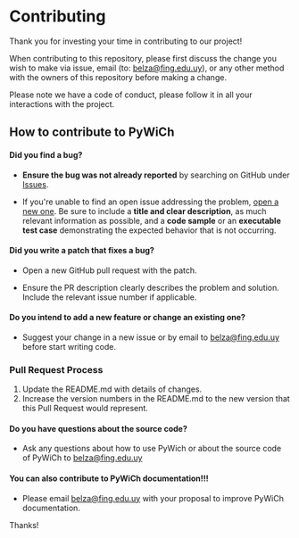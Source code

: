 # Contributing

Thank you for investing your time in contributing to our project! 

When contributing to this repository, please first discuss the change you wish to make via issue,
email (to: belza@fing.edu.uy), or any other method with the owners of this repository before making a change. 

Please note we have a code of conduct, please follow it in all your interactions with the project.

## How to contribute to PyWiCh

#### **Did you find a bug?**

* **Ensure the bug was not already reported** by searching on GitHub under [Issues](https://github.com/PyWiCh/PyWiCh/issues).

* If you're unable to find an open issue addressing the problem, [open a new one](https://github.com/PyWiCh/PyWiCh/issues/new). Be sure to include a **title and clear description**, as much relevant information as possible, and a **code sample** or an **executable test case** demonstrating the expected behavior that is not occurring.

#### **Did you write a patch that fixes a bug?**

* Open a new GitHub pull request with the patch.

* Ensure the PR description clearly describes the problem and solution. Include the relevant issue number if applicable.

#### **Do you intend to add a new feature or change an existing one?**

* Suggest your change in a new issue or by email to belza@fing.edu.uy before start writing code.

### Pull Request Process

1. Update the README.md with details of changes.
2. Increase the version numbers in the README.md to the new version that this Pull Request would represent. 

#### **Do you have questions about the source code?**

* Ask any questions about how to use PyWich or about the source code of PyWiCh to belza@fing.edu.uy

#### **You can also contribute to PyWiCh documentation!!!**

* Please email belza@fing.edu.uy with your proposal to improve PyWiCh documentation.

Thanks! 



